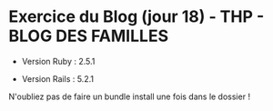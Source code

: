 # Exercice du Blog (jour 18) - THP - BLOG DES FAMILLES

* Version Ruby : 2.5.1

* Version Rails : 5.2.1

N'oubliez pas de faire un bundle install une fois dans le dossier !
